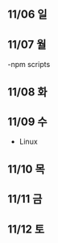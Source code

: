 ## 11/06 일


## 11/07 월
-npm scripts

## 11/08 화


## 11/09 수
- Linux

## 11/10 목


## 11/11 금

 
## 11/12 토
